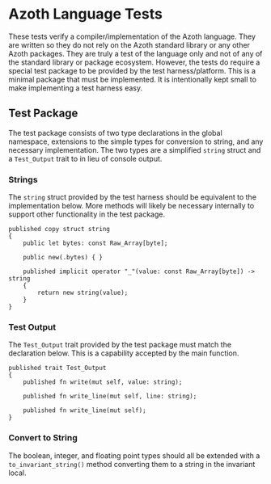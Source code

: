 # Azoth Language Tests

These tests verify a compiler/implementation of the Azoth language. They are written so they do not
rely on the Azoth standard library or any other Azoth packages. They are truly a test of the
language only and not of any of the standard library or package ecosystem. However, the tests do
require a special test package to be provided by the test harness/platform. This is a minimal
package that must be implemented. It is intentionally kept small to make implementing a test harness
easy.

## Test Package

The test package consists of two type declarations in the global namespace, extensions to the simple
types for conversion to string, and any necessary implementation. The two types are a simplified
`string` struct and a `Test_Output` trait to in lieu of console output.

### Strings

The `string` struct provided by the test harness should be equivalent to the implementation below.
More methods will likely be necessary internally to support other functionality in the test package.

```azoth
published copy struct string
{
    public let bytes: const Raw_Array[byte];

    public new(.bytes) { }

    published implicit operator "_"(value: const Raw_Array[byte]) -> string
    {
        return new string(value);
    }
}
```

### Test Output

The `Test_Output` trait provided by the test package must match the declaration below. This is a
capability accepted by the main function.

```azoth
published trait Test_Output
{
    published fn write(mut self, value: string);

    published fn write_line(mut self, line: string);

    published fn write_line(mut self);
}
```

### Convert to String

The boolean, integer, and floating point types should all be extended with a `to_invariant_string()`
method converting them to a string in the invariant local.

